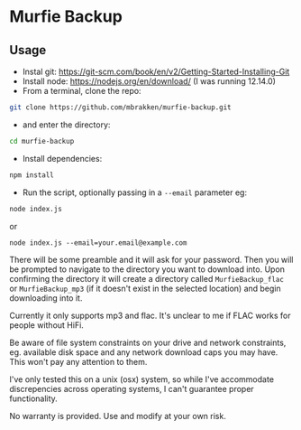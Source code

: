 # Murfie Backup

## Usage
* Instal git: https://git-scm.com/book/en/v2/Getting-Started-Installing-Git
* Install node: https://nodejs.org/en/download/ (I was running 12.14.0)
* From a terminal, clone the repo: 
```bash
git clone https://github.com/mbrakken/murfie-backup.git
```
* and enter the directory: 
```bash
cd murfie-backup
```
* Install dependencies:
```bash
npm install
```
* Run the script, optionally passing in a `--email` parameter eg:
```bash
node index.js
```
or
```
node index.js --email=your.email@example.com
```
There will be some preamble and it will ask for your password. Then you will be prompted to navigate to the directory you want to download into. Upon confirming the directory it will create a directory called `MurfieBackup_flac` or `MurfieBackup_mp3` (if it doesn't exist in the selected location) and begin downloading into it. 

Currently it only supports mp3 and flac. It's unclear to me if FLAC works for people without HiFi.

Be aware of file system constraints on your drive and network constraints, eg. available disk space and any network download caps you may have. This won't pay any attention to them.

I've only tested this on a unix (osx) system, so while I've accommodate discrepencies across operating systems, I can't guarantee proper functionality.

No warranty is provided. Use and modify at your own risk.
